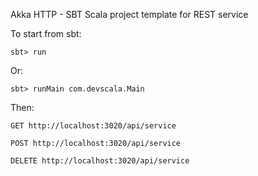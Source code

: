 Akka HTTP - SBT Scala project template for REST service

To start from sbt:

    sbt> run

Or:

    sbt> runMain com.devscala.Main

Then:

    GET http://localhost:3020/api/service

    POST http://localhost:3020/api/service

    DELETE http://localhost:3020/api/service

